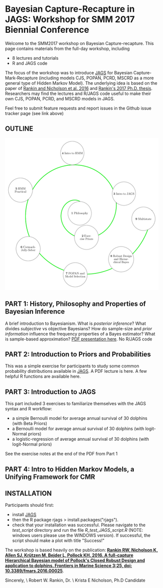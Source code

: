 # Bayesian Capture-Recapture in JAGS: Workshop for SMM 2017 Biennial Conference
Welcome to the SMM2017 workshop on Bayesian Capture-recapture. This page contains materials from the full-day workshop, including
- 8 lectures and tutorials
- R and JAGS code

The focus of the workshop was to introduce [JAGS](http://www.google.com/url?q=http://mcmc-jags.sourceforge.net/&sa=U&ved=0ahUKEwjf38Gb6tXWAhUIVLwKHejnA2EQFggdMAQ&usg=AOvVaw3VPi0Ffru14OG--3erpJZh) for Bayesian Capture-Mark-Recapture (including models CJS, POPAN, PCRD, MSCRD as a more general type of Hidden Markov Model). The underlying idea is based on the paper of [Rankin and Nicholson et al. 2016](http://journal.frontiersin.org/article/10.3389/fmars.2016.00025) and [Rankin's 2017 Ph.D. thesis](http://researchrepository.murdoch.edu.au/id/eprint/38257/). Researchers may find the lectures and R/JAGS code useful to make their own CJS, POPAN, PCRD, and MSCRD models in JAGS.

Feel free to submit feature requests and report issues in the Github issue tracker page (see link above)

OUTLINE
-------

![Outline](/img/outline.png)

PART 1: History, Philosophy and Properties of Bayesian Inference
----------------------------------------------------------------

A brief introduction to Bayesianism. What is *posterior inference*? What divides *subjective* vs objective Bayesians? How do sample-size and *prior information* influence the frequency properties of a Bayes estimator?  What is sample-based approximation? [PDF presentation here](https://github.com/faraway1nspace/BayesCMR_workshop/blob/master/PART1_introBayes/bayesian_intro.pdf). No R/JAGS code 


PART 2: Introduction to Priors and Probabilities
------------------------------------------------

This was a simple exercise for participants to study some common probability distributions available in [JAGS](http://www.google.com/url?q=http://mcmc-jags.sourceforge.net/&sa=U&ved=0ahUKEwjf38Gb6tXWAhUIVLwKHejnA2EQFggdMAQ&usg=AOvVaw3VPi0Ffru14OG--3erpJZh). A PDF lecture is here. A few helpful R functions are available here. 


PART 3: Introduction to JAGS
----------------------------
This part included 3 exercises to familiarize themselves with the JAGS syntax and R workflow:
- a simple Bernoulli model for average annual survival of 30 dolphins (with Beta Priors)
- a Bernoulli model for average annual survival of 30 dolphins (with logit-Normal priors)
- a logistic-regression of average annual survival of 30 dolphins (with logit-Normal priors)

See the exercise notes at the end of the PDF from Part 1

PART 4: Intro to Hidden Markov Models, a Unifying Framework for CMR
-------------------------------------------------------------------




INSTALLATION
------------
Participants should first:
- install [JAGS](http://www.google.com/url?q=http://mcmc-jags.sourceforge.net/&sa=U&ved=0ahUKEwjf38Gb6tXWAhUIVLwKHejnA2EQFggdMAQ&usg=AOvVaw3VPi0Ffru14OG--3erpJZh)
- then the R package rjags > install.packages("rjags").
- check that your installation was successful. Please navigate to the *test_script* directory and run the file *R_test_JAGS_script.R* (NOTE: windows users please use the WINDOWS version). If successful, the script should make a plot with title "Success!"


The workshop is based heavily on the publication: <b>[Rankin RW, Nicholson K, Allen SJ, Krützen M, Bejder L, Pollock KH. 2016. A full-capture Hierarchical Bayesian model of Pollock's Closed Robust Design and application to dolphins. Frontiers in Marine Science 3:25, doi: 10.3389/fmars.2016.00025](http://journal.frontiersin.org/article/10.3389/fmars.2016.00025)</b>.

Sincerely, \\
Robert W. Rankin, Dr. \\
Krista E Nicholson, Ph.D Candidate
